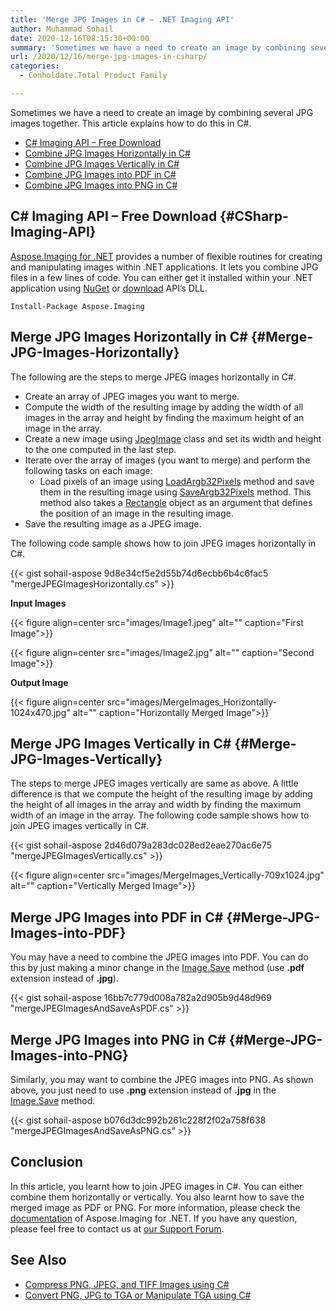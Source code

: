 ```yaml
---
title: 'Merge JPG Images in C# – .NET Imaging API'
author: Muhammad Sohail
date: 2020-12-16T08:15:30+00:00
summary: 'Sometimes we have a need to create an image by combining several JPG images together. This article explains how to do this in C#.'
url: /2020/12/16/merge-jpg-images-in-csharp/
categories:
  - Conholdate.Total Product Family

---
```

Sometimes we have a need to create an image by combining several JPG images together. This article explains how to do this in C#.

  * [C# Imaging API – Free Download][1]
  * [Combine JPG Images Horizontally in C#][2]
  * [Combine JPG Images Vertically in C#][3]
  * [Combine JPG Images into PDF in C#][4]
  * [Combine JPG Images into PNG in C#][5]

## C# Imaging API – Free Download {#CSharp-Imaging-API}

[Aspose.Imaging for .NET][6] provides a number of flexible routines for creating and manipulating images within .NET applications. It lets you combine JPG files in a few lines of code. You can either get it installed within your .NET application using [NuGet][7] or [download][8] API’s DLL.

<pre class="wp-block-code"><code>Install-Package Aspose.Imaging</code></pre>

## Merge JPG Images Horizontally in C# {#Merge-JPG-Images-Horizontally}

The following are the steps to merge JPEG images horizontally in C#.

  * Create an array of JPEG images you want to merge.
  * Compute the width of the resulting image by adding the width of all images in the array and height by finding the maximum height of an image in the array. 
  * Create a new image using [JpegImage][9] class and set its width and height to the one computed in the last step.
  * Iterate over the array of images (you want to merge) and perform the following tasks on each image:
      * Load pixels of an image using [LoadArgb32Pixels][10] method and save them in the resulting image using [SaveArgb32Pixels][11] method. This method also takes a [Rectangle][12] object as an argument that defines the position of an image in the resulting image.
  * Save the resulting image as a JPEG image.

The following code sample shows how to join JPEG images horizontally in C#.

{{< gist sohail-aspose 9d8e34cf5e2d55b74d6ecbb6b4c6fac5 "mergeJPEGImagesHorizontally.cs" >}}

**Input Images**

{{< figure align=center src="images/Image1.jpeg" alt="" caption="First Image">}}
 

{{< figure align=center src="images/Image2.jpg" alt="" caption="Second Image">}}
 

**Output Image**

{{< figure align=center src="images/MergeImages_Horizontally-1024x470.jpg" alt="" caption="Horizontally Merged Image">}}
 

## Merge JPG Images Vertically in C# {#Merge-JPG-Images-Vertically}

The steps to merge JPEG images vertically are same as above. A little difference is that we compute the height of the resulting image by adding the height of all images in the array and width by finding the maximum width of an image in the array. The following code sample shows how to join JPEG images vertically in C#.

{{< gist sohail-aspose 2d46d079a283dc028ed2eae270ac6e75 "mergeJPEGImagesVertically.cs" >}}

{{< figure align=center src="images/MergeImages_Vertically-709x1024.jpg" alt="" caption="Vertically Merged Image">}}
 

## Merge JPG Images into PDF in C# {#Merge-JPG-Images-into-PDF}

You may have a need to combine the JPEG images into PDF. You can do this by just making a minor change in the [Image.Save][17] method (use **.pdf** extension instead of **.jpg**).

{{< gist sohail-aspose 16bb7c779d008a782a2d905b9d48d969 "mergeJPEGImagesAndSaveAsPDF.cs" >}}

## Merge JPG Images into PNG in C# {#Merge-JPG-Images-into-PNG}

Similarly, you may want to combine the JPEG images into PNG. As shown above, you just need to use **.png** extension instead of **.jpg** in the [Image.Save][17] method.

{{< gist sohail-aspose b076d3dc992b261c228f2f02a758f638 "mergeJPEGImagesAndSaveAsPNG.cs" >}}

## Conclusion

In this article, you learnt how to join JPEG images in C#. You can either combine them horizontally or vertically. You also learnt how to save the merged image as PDF or PNG. For more information, please check the [documentation][18] of Aspose.Imaging for .NET. If you have any question, please feel free to contact us at [our Support Forum][19].

## See Also

  * [Compress PNG, JPEG, and TIFF Images using C#][20]
  * [Convert PNG, JPG to TGA or Manipulate TGA using C#][21]

 [1]: #CSharp-Imaging-API
 [2]: #Merge-JPG-Images-Horizontally
 [3]: #Merge-JPG-Images-Vertically
 [4]: #Merge-JPG-Images-into-PDF
 [5]: #Merge-JPG-Images-into-PNG
 [6]: https://products.aspose.com/imaging/net
 [7]: https://www.nuget.org/packages/Aspose.Imaging/
 [8]: https://downloads.aspose.com/imaging/net
 [9]: https://apireference.aspose.com/imaging/net/aspose.imaging.fileformats.jpeg/jpegimage
 [10]: https://apireference.aspose.com/imaging/net/aspose.imaging/rasterimage/methods/loadargb32pixels
 [11]: https://apireference.aspose.com/imaging/net/aspose.imaging/rasterimage/methods/saveargb32pixels
 [12]: https://apireference.aspose.com/imaging/net/aspose.imaging/rectangle
 [13]: https://blog.conholdate.com/wp-content/uploads/sites/27/2020/12/Image1.jpeg
 [14]: https://blog.conholdate.com/wp-content/uploads/sites/27/2020/12/Image2.jpg
 [15]: https://blog.conholdate.com/wp-content/uploads/sites/27/2020/12/MergeImages_Horizontally.jpg
 [16]: https://blog.conholdate.com/wp-content/uploads/sites/27/2020/12/MergeImages_Vertically.jpg
 [17]: https://apireference.aspose.com/imaging/net/aspose.imaging.image/save/methods/3
 [18]: https://docs.aspose.com/imaging/net/
 [19]: https://forum.aspose.com/
 [20]: https://blog.aspose.com/2020/11/27/compress-png-jpeg-and-tiff-images-using-csharp/
 [21]: https://blog.aspose.com/2020/10/11/convert-png-jpg-to-tga-manipulaute-csharp/




